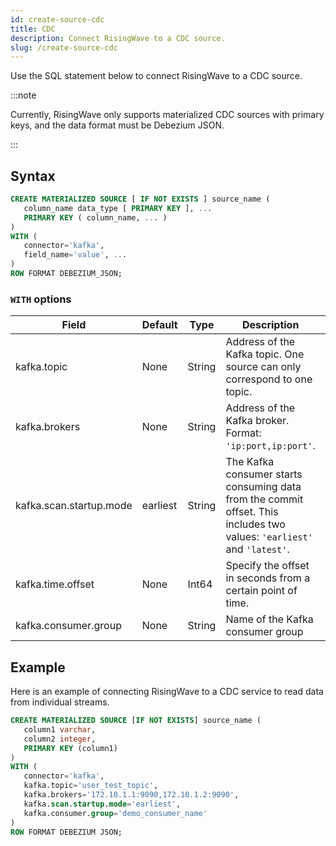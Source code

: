 ```yaml
---
id: create-source-cdc
title: CDC
description: Connect RisingWave to a CDC source.
slug: /create-source-cdc
---
```


   
Use the SQL statement below to connect RisingWave to a CDC source.

:::note

Currently, RisingWave only supports materialized CDC sources with primary keys, and the data format must be Debezium JSON.

:::

## Syntax

```sql
CREATE MATERIALIZED SOURCE [ IF NOT EXISTS ] source_name (
   column_name data_type [ PRIMARY KEY ], ...
   PRIMARY KEY ( column_name, ... )
) 
WITH (
   connector='kafka',
   field_name='value', ...
) 
ROW FORMAT DEBEZIUM_JSON;
```

### `WITH` options


|Field|	Default|	Type|	Description|	Required?|
|---|---|---|---|---|
|kafka.topic|None|String|Address of the Kafka topic. One source can only correspond to one topic.|True
|kafka.brokers	|None	|String	|Address of the Kafka broker. Format: `'ip:port,ip:port'`.	|True|
|kafka.scan.startup.mode	|earliest	|String	|The Kafka consumer starts consuming data from the commit offset. This includes two values: `'earliest'` and `'latest'`.	|False
|kafka.time.offset	|None	|Int64	|Specify the offset in seconds from a certain point of time.	|False|
|kafka.consumer.group	|None	|String	|Name of the Kafka consumer group	|True|


## Example
Here is an example of connecting RisingWave to a CDC service to read data from individual streams.

```sql
CREATE MATERIALIZED SOURCE [IF NOT EXISTS] source_name (
   column1 varchar,
   column2 integer,
   PRIMARY KEY (column1)
) 
WITH (
   connector='kafka',
   kafka.topic='user_test_topic',
   kafka.brokers='172.10.1.1:9090,172.10.1.2:9090',
   kafka.scan.startup.mode='earliest',
   kafka.consumer.group='demo_consumer_name'
) 
ROW FORMAT DEBEZIUM JSON;
```

